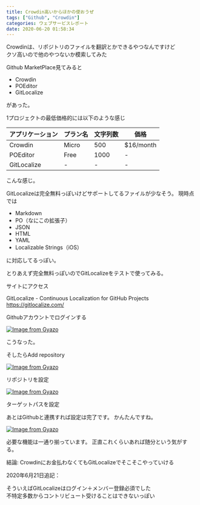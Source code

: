 ```yaml
---
title: Crowdin高いからほかの使おうぜ
tags: ["Github", "Crowdin"]
categories: ウェブサービスレポート
date: 2020-06-20 01:58:34
---
```


Crowdinは、リポジトリのファイルを翻訳とかできるやつなんですけど     
クソ高いので他のやつないか模索してみた

Github MarketPlace見てみると

- Crowdin
- POEditor
- GitLocalize

があった。

1プロジェクトの最低価格的には以下のような感じ

| アプリケーション | プラン名 | 文字列数 | 価格      |
| ---------------- | -------- | -------- | --------- |
| Crowdin          | Micro    | 500      | $16/month |
| POEditor         | Free     | 1000     | -         |
| GitLocalize      | -        | -        | -         |

こんな感じ。

GitLocalizeは完全無料っぽいけどサポートしてるファイルが少なそう。
現時点では

- Markdown
- PO（なにこの拡張子）
- JSON
- HTML
- YAML
- Localizable Strings（iOS）

に対応してるっぽい。

とりあえず完全無料っぽいのでGitLocalizeをテストで使ってみる。

サイトにアクセス

GitLocalize - Continuous Localization for GitHub Projects https://gitlocalize.com/

Githubアカウントでログインする

[![Image from Gyazo](https://i.gyazo.com/5bb2317875f600a03702222f0eb1632d.png)](https://gyazo.com/5bb2317875f600a03702222f0eb1632d)

こうなった。

そしたらAdd repository

[![Image from Gyazo](https://i.gyazo.com/887ebb26d82221944c7b4fd63893fdaf.png)](https://gyazo.com/887ebb26d82221944c7b4fd63893fdaf)

リポジトリを設定

[![Image from Gyazo](https://i.gyazo.com/d7564d5091f6fd1ff4161d0c64c546e9.png)](https://gyazo.com/d7564d5091f6fd1ff4161d0c64c546e9)

ターゲットパスを設定

あとはGithubと連携すれば設定は完了です。
かんたんですね。

[![Image from Gyazo](https://i.gyazo.com/b1aab64acbfc0c6f0683a67e0d1ec7cc.png)](https://gyazo.com/b1aab64acbfc0c6f0683a67e0d1ec7cc)

必要な機能は一通り揃っています。
正直これくらいあれば随分という気がする。



結論: Crowdinにお金払わなくてもGitLocalizeでそこそこやっていける

2020年6月21日追記：

そういえばGitLocalizeはログイン＋メンバー登録必須でした     
不特定多数からコントリビュート受けることはできないっぽい